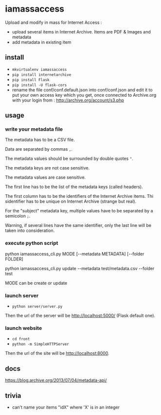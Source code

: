 # iamassaccess
Upload and modify in mass for Internet Access : 
- upload several items in Internet Archive. Items are PDF & Images and metadata
- add metadata in existing item

## install
- `mkvirtualenv iamassaccess`
- `pip install internetarchive`
- `pip install Flask`
- `pip install -U flask-cors`
- rename the file conf/conf.default.json into conf/conf.json and edit it to put your own access key which you get, once connected to Archive.org with your login from : 
http://archive.org/account/s3.php


## usage

### write your metadata file
The metadata has to be a CSV file.

Data are separated by commas `,`.

The metadata values should be surrounded by double quotes `"`.

The metadata keys are not case sensitive.

The metadata values are case sensitive.

The first line has to be the list of the metadata keys (called headers).

The first column has to be the identifiers of the Internet Archive items. Thi sidentifier has to be unique on Internet Archive (strange but real).

For the "subject" metadata key, multiple values have to be separated by a semicolon `;`.

Warning, if several lines have the same identifier, only the last line will be taken into consideration.


### execute python script
python iamassaccess_cli.py MODE [--metadata METADATA] [--folder FOLDER]

python iamassaccess_cli.py update --metadata test/metadata.csv --folder test

MODE can be create or update

### launch server
- `python server/server.py`

Then the url of the server will be <http://localhost:5000/> (Flask default one).

### launch website
- `cd front`
- `python -m SimpleHTTPServer`

Then the url of the site will be <http://localhost:8000>.

## docs
https://blog.archive.org/2013/07/04/metadata-api/

## trivia
- can't name your items "idX" where 'X' is in an integer